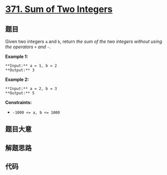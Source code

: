 # [371. Sum of Two Integers](https://leetcode.com/problems/sum-of-two-integers)

## 题目

Given two integers `a` and `b`, return _the sum of the two integers without
using the operators_ `+` _and_ `-`.



**Example 1:**

    
    
    **Input:** a = 1, b = 2
    **Output:** 3
    

**Example 2:**

    
    
    **Input:** a = 2, b = 3
    **Output:** 5
    



**Constraints:**

  * `-1000 <= a, b <= 1000`


## 题目大意

## 解题思路

## 代码

```javascript

```

